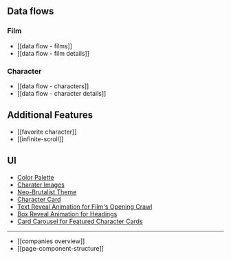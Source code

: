 ## Data flows
### Film
- [[data flow - films]]
- [[data flow - film details]]
### Character
- [[data flow - characters]]
- [[data flow - character details]]
## Additional Features
- [[favorite character]]
- [[infinite-scroll]]
## UI
- [Color Palette](https://colorhunt.co/palette/ff2dd1fdffb84dffbe63c8ff)
- [Charater Images](https://github.com/vieraboschkova/swapi-gallery)
- [Neo-Brutalist Theme](https://v0.dev/community/neobrutalist-ui-design-xNlJgC87CLg?f=1&b=b_II9XLxqSAw1)
- [Character Card](https://v0.dev/community/minimalist-card-G74jCSN5LYl)
- [Text Reveal Animation for Film's Opening Crawl](https://magicui.design/docs/components/text-reveal)
- [Box Reveal Animation for Headings](https://magicui.design/docs/components/box-reveal) 
- [Card Carousel for Featured Character Cards](https://skiper-ui.com/docs/components/card-carousel)
---
- [[companies overview]]
- [[page-component-structure]]